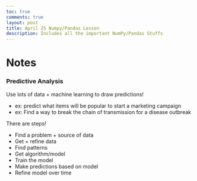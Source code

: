 ```yaml
---
toc: true
comments: true
layout: post
title: April 25 Numpy/Pandas Lesson
description: Includes all the important NumPy/Pandas Stuffs
---
```


# Notes

### Predictive Analysis

Use lots of data + machine learning to draw predictions!
- ex: predict what items will be popular to start a marketing campaign
- ex: Find a way to break the chain of transmission for a disease outbreak

There are steps!
- Find a problem + source of data
- Get + refine data
- Find patterns
- Get algorithm/model
- Train the model
- Make predictions based on model
- Refine model over time
